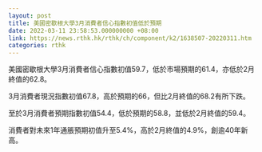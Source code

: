```yaml
---
layout: post
title: 美國密歇根大學3月消費者信心指數初值低於預期
date: 2022-03-11 23:58:53.000000000 +08:00
link: https://news.rthk.hk/rthk/ch/component/k2/1638507-20220311.htm
categories: rthk
---
```


美國密歇根大學3月消費者信心指數初值59.7，低於市場預期的61.4，亦低於2月終值的62.8。

3月消費者現況指數初值67.8，高於預期的66，但比2月終值的68.2有所下跌。

至於3月消費者預期指數初值54.4，低於預期的58.8，並低於2月終值的59.4。

消費者對未來1年通脹預期初值升至5.4%，高於2月終值的4.9%，創逾40年新高。
